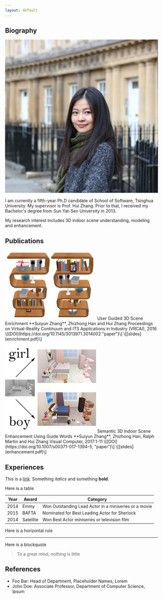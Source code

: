 ```yaml
---
layout: default
---
```


## Biography

<img class="profile-picture" src="suiyun.jpg">

I am currently a fifth-year Ph.D candidate of School of Software, Tsinghua University. My supervisor is Prof. Hui Zhang. Prior to that, I received my Bachelor's degree from Sun Yat-Sen University in 2013.

My research interest includes 3D indoor scene understanding, modeling and enhancement.

## Publications

<div>
<img class="project-picture" src="enrichment.png">
User Guided 3D Scene Enrichment  
**Suiyun Zhang**, Zhizhong Han and Hui Zhang  
Proceedings on Virtual-Reality Continuum and ITS Applications in Industry (VRCAI), 2016  
\[[DOI](https://doi.org/10.1145/3013971.3014002 "paper")\] \[[slides](enrichment.pdf)\]  
</div>
  
<div>
<img class="project-picture" src="enhancement.png"> 
Semantic 3D Indoor Scene Enhancement Using Guide Words  
**Suiyun Zhang**, Zhizhong Han, Ralph Martin and Hui Zhang  
Visual Computer, 2017:1-11  
\[[DOI](https://doi.org/10.1007/s00371-017-1394-5, "paper")\] \[[slides](enhancement.pdf)\]
</div>
  
  
  

## Experiences

This is a [link](http://google.com). Something *italics* and something **bold**.

Here is a table

Year | Award | Category
-----|-------|--------
2014 | Emmy  | Won Outstanding Lead Actor in a miniseries or a movie
2015 | BAFTA | Nominated for Best Leading Actor for Sherlock
2014 | Satellite | Won Best Actor miniseries or television film

Here is a horizontal rule

---

Here is a blockquote

> To a great mind, nothing is little

## References

* Foo Bar: Head of Department, Placeholder Names, Lorem
* John Doe: Associate Professor, Department of Computer Science, Ipsum
